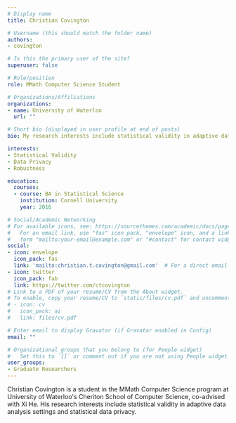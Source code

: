 ```yaml
---
# Display name
title: Christian Covington

# Username (this should match the folder name)
authors:
- covington

# Is this the primary user of the site?
superuser: false

# Role/position
role: MMath Computer Science Student

# Organizations/Affiliations
organizations:
- name: University of Waterloo
  url: ""

# Short bio (displayed in user profile at end of posts)
bio: My research interests include statistical validity in adaptive data analysis settings and data privacy.

interests:
- Statistical Validity
- Data Privacy
- Robustness

education:
  courses:
  - course: BA in Statistical Science
    institution: Cornell University
    year: 2016

# Social/Academic Networking
# For available icons, see: https://sourcethemes.com/academic/docs/page-builder/#icons
#   For an email link, use "fas" icon pack, "envelope" icon, and a link in the
#   form "mailto:your-email@example.com" or "#contact" for contact widget.
social:
- icon: envelope
  icon_pack: fas
  link: 'mailto:christian.t.covington@gmail.com'  # For a direct email link, use "mailto:test@example.org".
- icon: twitter
  icon_pack: fab
  link: https://twitter.com/ctcovington
# Link to a PDF of your resume/CV from the About widget.
# To enable, copy your resume/CV to `static/files/cv.pdf` and uncomment the lines below.
# - icon: cv
#   icon_pack: ai
#   link: files/cv.pdf

# Enter email to display Gravatar (if Gravatar enabled in Config)
email: ""

# Organizational groups that you belong to (for People widget)
#   Set this to `[]` or comment out if you are not using People widget.
user_groups:
- Graduate Researchers
---
```


Christian Covington is a student in the MMath Computer Science program at University of Waterloo's Cheriton School of Computer Science, co-advised with Xi He. His research interests include statistical validity in adaptive data analysis settings and statistical data privacy.
